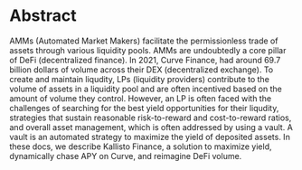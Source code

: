 # Abstract

AMMs (Automated Market Makers) facilitate the permissionless trade of assets 
through various liquidity pools. AMMs are undoubtedly a core pillar of DeFi
(decentralized finance). In 2021, Curve Finance, had around 69.7 billion dollars 
of volume across their DEX (decentralized exchange). To create and maintain liqudity, 
LPs (liquidity providers) contribute to the volume of assets in a liquidity pool and 
are often incentived based on the amount of volume they control. However, an LP is 
often faced with the challenges of searching for the best yield opportunities for their 
liqudity, strategies that sustain reasonable risk-to-reward and cost-to-reward ratios, 
and overall asset management, which is often addressed by using a vault. A vault is an 
automated strategy to maximize the yield of deposited assets. In these docs, we describe 
Kallisto Finance, a solution to maximize yield, dynamically chase APY on Curve, and reimagine 
DeFi volume.
